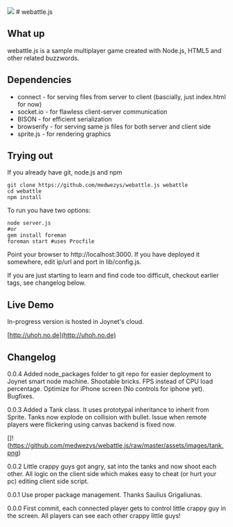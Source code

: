<img src="https://github.com/medwezys/webattle.js/raw/master/assets/images/tank24.png">
# webattle.js

## What up

webattle.js is a sample multiplayer game created with Node.js, HTML5 and other related buzzwords.

## Dependencies

* connect - for serving files from server to client (bascially, just index.html for now)
* socket.io - for flawless client-server communication 
* BISON - for efficient serialization
* browserify - for serving same js files for both server and client side
* sprite.js - for rendering graphics

## Trying out

If you already have git, node.js and npm

    git clone https://github.com/medwezys/webattle.js webattle
    cd webattle
    npm install
    
To run you have two options:

    node server.js
    #or
    gem install foreman
    foreman start #uses Procfile

Point your browser to http://localhost:3000. If you have deployed it somewhere, edit ip/url and port in lib/config.js.

If you are just starting to learn and find code too difficult, checkout earlier tags, see changelog below.

## Live Demo

In-progress version is hosted in Joynet's cloud.

[http://uhoh.no.de](http://uhoh.no.de)

## Changelog

0.0.4 Added node_packages folder to git repo for easier deployment to Joynet smart node machine. Shootable bricks. FPS instead of CPU load percentage. Optimize for iPhone screen (No controls for iphone yet). Bugfixes.

0.0.3 Added a Tank class. It uses prototypal inheritance to inherit from Sprite. Tanks now explode on collision with bullet. Issue when remote players were flickering using canvas backend is fixed now.

[]!(https://github.com/medwezys/webattle.js/raw/master/assets/images/tank.png)

0.0.2 Little crappy guys got angry, sat into the tanks and now shoot each other. All logic on the client side which makes easy to cheat (or hurt your pc) editing client side script.

0.0.1 Use proper package management. Thanks Saulius Grigaliunas.

0.0.0 First commit, each connected player gets to control little crappy guy in the screen. All players can see each other crappy little guys!

